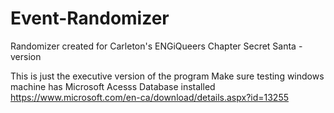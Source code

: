 # Event-Randomizer
Randomizer created for Carleton's ENGiQueers Chapter
Secret Santa - version

This is just the executive version of the program
Make sure testing windows machine has Microsoft Acesss Database installed 
https://www.microsoft.com/en-ca/download/details.aspx?id=13255
